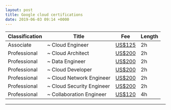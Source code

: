 ```yaml
---
layout: post
title: Google cloud certifications
date: 2019-06-03 09:14 +0000
---
```





Classification | Title | Fee | Length 
------------ | ------------- | ------------- | -------------
Associate | ~ Cloud Engineer | [US$125](https://cloud.google.com/certification/cloud-engineer) | 2h
Professional | ~ Cloud Architect | [US$200](https://cloud.google.com/certification/cloud-architect) | 2h
Professional | ~ Data Engineer | [US$200](https://cloud.google.com/certification/data-engineer) | 2h   
Professional | ~ Cloud Developer | [US$200](https://cloud.google.com/certification/cloud-developer) | 2h 
Professional | ~ Cloud Network Engineer | [US$200](https://cloud.google.com/certification/cloud-network-engineer) | 2h 
Professional | ~ Cloud Security Engineer | [US$200](https://cloud.google.com/certification/cloud-security-engineer) | 2h  
Professional | ~ Collaboration Engineer |  [US$120](https://cloud.google.com/certification/collaboration-engineer) | 4h 


---